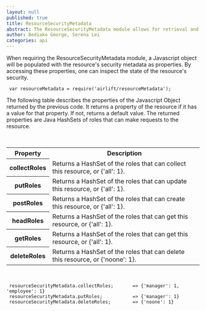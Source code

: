 ```yaml
---
layout: null
published: true
title: ResourceSecurityMetadata
abstract: The ResourceSecurityMetadata module allows for retrieval and inspection of a resource's security metadata.
author: Bediako George, Serena Lei
categories: api
---
```


When requiring the ResourceSecurityMetadata module, a Javascript object will be populated with the resource's security metadata as properties. By accessing these properties, one can inspect the state of the resource's security.


     var resourceMetadata = require('airlift/resourceMetadata');


The following table describes the properties of the Javascript Object returned by the previous code. It returns a property of the resource if it has a value for that property. If not, returns a default value. The returned properties are Java HashSets of roles that can make requests to the resource.

<br>

<table class="functions">
  <tr>
    <th class="head">Property</th>
    <th class="head">Description</th>
  </tr>
  <tr class="even">
    <th id="ResourceSecurityMetadata_collectRoles">collectRoles</th>
    <td>Returns a HashSet of the roles that can collect this resource, or {'all': 1}.</td>
  </tr>
  <tr class="odd">
    <th id="ResourceSecurityMetadata_putRoles">putRoles</th>
    <td>Returns a HashSet of the roles that can update this resource, or {'all': 1}.</td>
  </tr>
  <tr class="even">
    <th id="ResourceSecurityMetadata_postRoles">postRoles</th>
    <td>Returns a HashSet of the roles that can create this resource, or {'all': 1}.</td>
  </tr>
  <tr class="odd">
    <th id="ResourceSecurityMetadata_headRoles">headRoles</th>
    <td>Returns a HashSet of the roles that can get this resource, or {'all': 1}.</td>
  </tr>
  <tr class="even">
    <th id="ResourceSecurityMetadata_getRoles">getRoles</th>
    <td>Returns a HashSet of the roles that can get this resource, or {'all': 1}.</td>
  </tr>
  <tr class="odd">
    <th id="ResourceSecurityMetadata_deleteRoles">deleteRoles</th>
    <td>Returns a HashSet of the roles that can delete this resource, or {'noone': 1}.</td>
  </tr>
</table>

<br>


     resourceSecurityMetadata.collectRoles;       => {'manager': 1, 'employee': 1}
     resourceSecurityMetadata.putRoles;           => {'manager': 1}
     resourceSecurityMetadata.deleteRoles;        => {'noone': 1}






